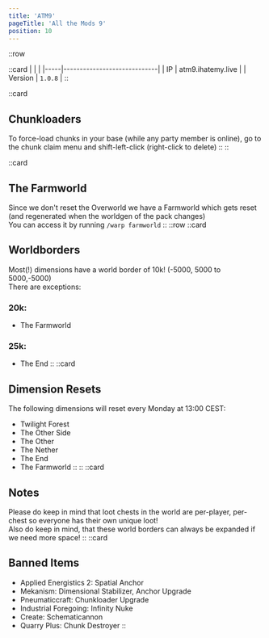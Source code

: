 ```yaml
---
title: 'ATM9'
pageTitle: 'All the Mods 9'
position: 10
---
```

::row

::card
|     |                             |
|-----|-----------------------------|
| IP  |    atm9.ihatemy.live       |
| Version  |   `1.0.8`        |
::

::card
## Chunkloaders
To force-load chunks in your base (while any party member is online), go to the chunk claim menu and shift-left-click (right-click to delete)
::
::

::card
## The Farmworld
Since we don't reset the Overworld we have a Farmworld which gets reset (and regenerated when the worldgen of the pack changes)  
You can access it by running `/warp farmworld`
::
::row
::card
## Worldborders
Most(!) dimensions have a world border of 10k! (-5000, 5000 to 5000,-5000)  
There are exceptions:
### 20k:
- The Farmworld
### 25k:
- The End
::
::card
## Dimension Resets
The following dimensions will reset every Monday at 13:00 CEST:
- Twilight Forest
- The Other Side
- The Other
- The Nether
- The End
- The Farmworld
::
::
::card
## Notes
Please do keep in mind that loot chests in the world are per-player, per-chest so everyone has their own unique loot!  
Also do keep in mind, that these world borders can always be expanded if we need more space!
::
::card
## Banned Items
- Applied Energistics 2: Spatial Anchor
- Mekanism: Dimensional Stabilizer, Anchor Upgrade
- Pneumaticcraft: Chunkloader Upgrade
- Industrial Foregoing: Infinity Nuke
- Create: Schematicannon
- Quarry Plus: Chunk Destroyer
::